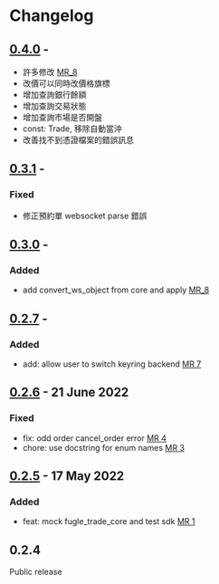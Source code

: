 # Changelog


## [0.4.0](https://github.com/fugle-dev/fugle-trade-python/compare/0.3.1...0.4.0) - 
 - 許多修改 [MR_8](https://github.com/fugle-dev/fugle-trade-python/pull/8)
  - 改價可以同時改價格旗標
  - 增加查詢銀行餘額
  - 增加查詢交易狀態
  - 增加查詢市場是否開盤
  - const: Trade, 移除自動當沖
  - 改善找不到憑證檔案的錯誤訊息 


## [0.3.1](https://github.com/fugle-dev/fugle-trade-python/compare/0.3.0...0.3.1) - 

### Fixed

- 修正預約單 websocket parse 錯誤

## [0.3.0](https://github.com/fugle-dev/fugle-trade-python/compare/0.2.7...0.3.0) - 

### Added

- add convert_ws_object from core and apply [MR_8](https://github.com/fugle-dev/fugle-trade-python/pull/8)


## [0.2.7](https://github.com/fugle-dev/fugle-trade-python/compare/0.2.6...0.2.7) - 

### Added

- add: allow user to switch keyring backend  [MR 7](https://github.com/fugle-dev/fugle-trade-python/pull/7)

## [0.2.6](https://github.com/fugle-dev/fugle-trade-python/compare/0.2.5...0.2.6) -  21 June 2022 

### Fixed

- fix: odd order cancel_order error [MR 4](https://github.com/fugle-dev/fugle-trade-python/pull/4)
- chore: use docstring for enum names [MR 3](https://github.com/fugle-dev/fugle-trade-python/pull/3)

## [0.2.5](https://github.com/fugle-dev/fugle-trade-python/compare/0.2.4...0.2.5) -  17 May 2022 

### Added

- feat: mock fugle_trade_core and test sdk [MR 1](https://github.com/fugle-dev/fugle-trade-python/pull/1)

## 0.2.4 
  Public release
